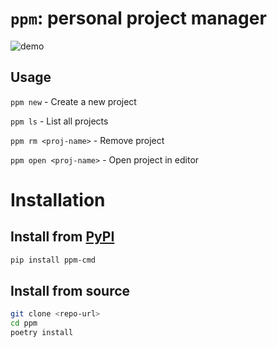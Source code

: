 # `ppm`: personal project manager

![demo](/assets/demo.gif)

## Usage

`ppm new` - Create a new project

`ppm ls` - List all projects

`ppm rm <proj-name>` - Remove project

`ppm open <proj-name>` - Open project in editor

# Installation

## Install from [PyPI](https://pypi.org/project/ppm-cmd/)

```bash
pip install ppm-cmd
```
## Install from source

```bash
git clone <repo-url>
cd ppm
poetry install
```
